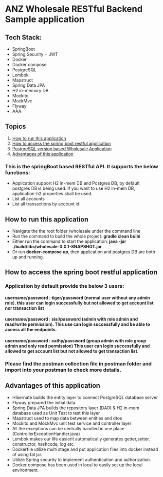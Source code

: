 
# ANZ Wholesale RESTful Backend Sample application
## Tech Stack:
* SpringBoot
* Spring Security + JWT
* Docker
* Docker compose
* PostgreSQL
* Lombok
* Mapstruct
* Spring Data JPA
* H2 in-memory DB
* Mockito
* MockMvc
* Flyway
* AAA

## Topics
1. [How to run this application](#How-to-run-this-application)
2. [How to access the spring boot restful application](#How-to-access-the-spring-boot-restful-application)
3. [PostgreSQL version based Wholesale Application](#PostgreSQL-version-based-Wholesale-Application)
4. [Advantages of this application](#Advantages-of-this-application)

### This is the springBoot based RESTful API. It supports the below functions:

* Application support H2 in-mem DB and Postgres DB, by default postgres DB is being used. If you want to use H2 in-mem DB, application-h2.properties shall be used.
* List all accounts
* List all transactions by account id


## How to run this application

* Navigate the the root folder /wholesale under the command line
* Run the command to build the whole project: **gradle clean build**
* Either run the command to start the application: **java -jar ./build/libs/wholesale-0.0.1-SNAPSHOT.jar**
* Or run **docker-compose up**, then application and postgres DB are both up and running.

## How to access the spring boot restful application
### Application by default provide the below 3 users:
#### username/password : tiger/password  (normal user without any admin role). this user can login successfully but not allowed to get account list nor transaction list
#### username/password : sisi/password  (admin with role admin and read/write permission). This use can login successfully and be able to access all the endpoints.
#### username/password : cathy/password  (group admin with role group admin and only read permission) This user can login successfully and allowed to get account list but not allowed to get transaction list.


### Please find the postman collection file in postman folder and import into your postman to check more details.


## Advantages of this application
* Hibernate builds the entity layer to connect PostgreSQL database server
* Flyway prepared the initial data.
* Spring Data JPA builds the repository layer (DAO) & H2 in-mem database used as Unit Test to test this layer
* Mapstruct used to map data between entities and dtos
* Mockito and MockMvc unit test service and controller layer
* All the exceptions can be centrally handled in one place (ControllerExceptionHandler.java)
* Lombok makes our life easierIt automatically generates getter,setter, constructor, hashcode, log etc.
* Dockerfile utilize multi stage and put application files into docker instead of using fat jar.
* Utilize Spring security to implement authentication and authorization. 
* Docker compose has been used in local to easily set up the local environment.
